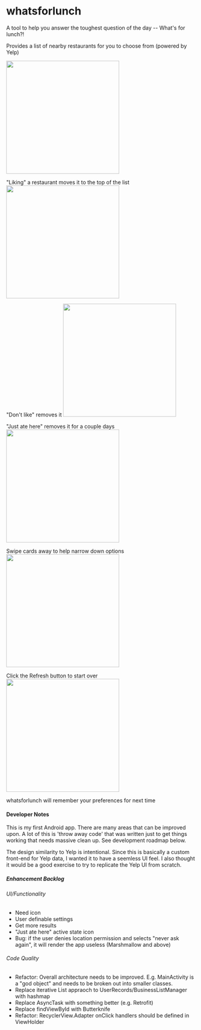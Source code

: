 # whatsforlunch
A tool to help you answer the toughest question of the day -- What's for lunch?!

Provides a list of nearby restaurants for you to choose from (powered by Yelp)

<img src="https://cloud.githubusercontent.com/assets/11450465/14062934/505f6230-f388-11e5-8cba-6428e8ff6b1d.gif" width="300">

<P>"Liking" a restaurant moves it to the top of the list

<img src="https://cloud.githubusercontent.com/assets/11450465/14063068/0980f214-f38f-11e5-830a-9b7c83fefe61.gif" width="300">  
<P>"Don't like" removes it

<img src="https://cloud.githubusercontent.com/assets/11450465/14063069/148cb490-f38f-11e5-9018-5560d72a85d9.gif" width="300">  
<P>"Just ate here" removes it for a couple days

<img src="https://cloud.githubusercontent.com/assets/11450465/14063070/1c92cbc0-f38f-11e5-80d0-80e35ae3c3a6.gif" width="300"> 
<P>Swipe cards away to help narrow down options

<img src="https://cloud.githubusercontent.com/assets/11450465/14063072/23027b72-f38f-11e5-8b01-af4bbf7de382.gif" width="300"> 
<P>Click the Refresh button to start over

<img src="https://cloud.githubusercontent.com/assets/11450465/14063074/28212a04-f38f-11e5-9d22-9fa426829fd5.gif" width="300"> 
<P>whatsforlunch will remember your preferences for next time

#### Developer Notes
This is my first Android app.  There are many areas that can be improved upon.  A lot of this is 'throw away code' that was written just to get things working that needs massive clean up. See development roadmap below.

The design similarity to Yelp is intentional.  Since this is basically a custom front-end for Yelp data, I wanted it to have a seemless UI feel. I also thought it would be a good exercise to try to replicate the Yelp UI from scratch.

##### Enhancement Backlog
###### UI/Functionality
- Need icon
- User definable settings
- Get more results
- "Just ate here" active state icon
- Bug: if the user denies location permission and selects "never ask again", it will render the app useless (Marshmallow and above)

###### Code Quality
- Refactor: Overall architecture needs to be improved.  E.g. MainActivity is a "god object" and needs to be broken out into smaller classes.  
- Replace iterative List appraoch to UserRecords/BusinessListManager with hashmap
- Replace AsyncTask with something better (e.g. Retrofit)
- Replace findViewById with Butterknife
- Refactor: RecyclerView.Adapter onClick handlers should be defined in ViewHolder
